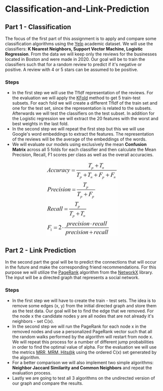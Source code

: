 # Classification-and-Link-Prediction

## Part 1 - Classification

The focus of the first part of this assignment is to apply and compare some classification algorithms using the [Yelp](https://www.yelp.com/dataset) academic dataset. We will use the classifiers: <b>K Nearest Neighbors, Support Vector Machine, Logistic Regression</b>. From the data we will keep only the reviews for the businesses located in Boston and were made in 2020. Our goal will be to train the classifiers such that for a random review to predict if it's negative or positive. A review with 4 or 5 stars can be assumed to be positive.

### Steps
* In the first step we will use the TfIdf representation of the reviews. For the evaluation we will apply the [KFold](https://scikit-learn.org/stable/modules/cross_validation.html) method to get 5 train-test subsets. For each fold we will create a different TfIdf of the train set and one for the test set, since the representation is related to the subsets. Afterwards we will test the classifiers on the test subset. In addition for the Logistic regression we will extract the 20 features with the worst and best weights in the last fold.
* In the second step we will repeat the first step but this we will use Google's word embeddings to extract the features. The representation of the reviews will be the average of the embeddings of the words.
* We will evaluate our models using exclusively the mean <b>Confusion Matrix</b> across all 5 folds for each classifier and then calculate the Mean Precision, Recall, F1 scores per class as well as the overall accuracies.

<p align="center"><img src='https://github.com/billgewrgoulas/Classification-and-Link-Prediction/blob/main/B04223_10_02.jpg'></p>

## Part 2 - Link Prediction

In the second part the goal will be to predict the connections that will occur in the future and make the corresponding friend recommendations.
For this purpose we will utilize the [PageRank](https://en.wikipedia.org/wiki/PageRank) algorithm from the [NetworkX](https://networkx.org/) library. The input will be a directed graph that represents a social network.

### Steps
* In the first step we will have to create the train - test sets. The idea is to remove some edges (x, y) from the initial directed graph and store them as the test data. Our goal will be to find the edge that we removed. For the node x the candidate nodes y are all nodes that are not already it's neighbors - set C(x).
* In the second step we will run the PageRank for each node x in the removed nodes and use a personalized PageRank vector such that all the random walks performed by the algorithm will restart from node x. We will repeat this process for a number of different jump probabilities in order to find the optimal value of alpha. For the evaluation we will use the metrics [MRR, MRM, Hits@k](https://pykeen.readthedocs.io/en/stable/tutorial/understanding_evaluation.html) using the ordered C(x) set generated by the algorithm.
* For a better comparison we will also implement two simple algorithms: <b>Neighbor Jaccard Similarity and Common Neighbors</b> and repeat the evaluation process.
* Lastly we are going to test all 3 algorithms on the undirected version of our graph and compare the results.
